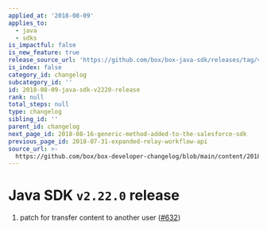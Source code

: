 ```yaml
---
applied_at: '2018-08-09'
applies_to:
  - java
  - sdks
is_impactful: false
is_new_feature: true
release_source_url: 'https://github.com/box/box-java-sdk/releases/tag/v2.22.0'
is_index: false
category_id: changelog
subcategory_id: ''
id: 2018-08-09-java-sdk-v2220-release
rank: null
total_steps: null
type: changelog
sibling_id: ''
parent_id: changelog
next_page_id: 2018-08-16-generic-method-added-to-the-salesforce-sdk
previous_page_id: 2018-07-31-expanded-relay-workflow-api
source_url: >-
  https://github.com/box/box-developer-changelog/blob/main/content/2018/08-09-java-sdk-v2220-release.md
---
```

# Java SDK `v2.22.0` release

1. patch for transfer content to another user ([#632](https://github.com/box/box-java-sdk/pull/632))
